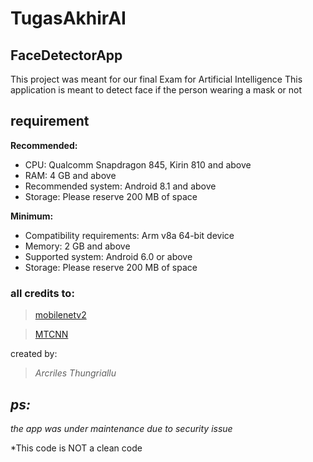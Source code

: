 # TugasAkhirAI
## FaceDetectorApp

This project was meant for our final Exam for Artificial Intelligence
This application is meant to detect face if the person wearing a mask or not

## requirement
**Recommended:**

-   CPU: Qualcomm Snapdragon 845, Kirin 810 and above
-   RAM: 4 GB and above
-   Recommended system: Android 8.1 and above
-   Storage: Please reserve 200 MB of space

**Minimum:**

-   Compatibility requirements: Arm v8a 64-bit device
-   Memory: 2 GB and above
-   Supported system: Android 6.0 or above
-   Storage: Please reserve 200 MB of space


### all credits to:

> [mobilenetv2](https://keras.io/api/applications/mobilenet/)

> [MTCNN](https://github.com/ipazc/mtcnn)


created by:
> *Arcriles Thungriallu*
> 


## *ps:*
 *the app was under maintenance due to security issue*
 
 *This code is NOT a clean code
